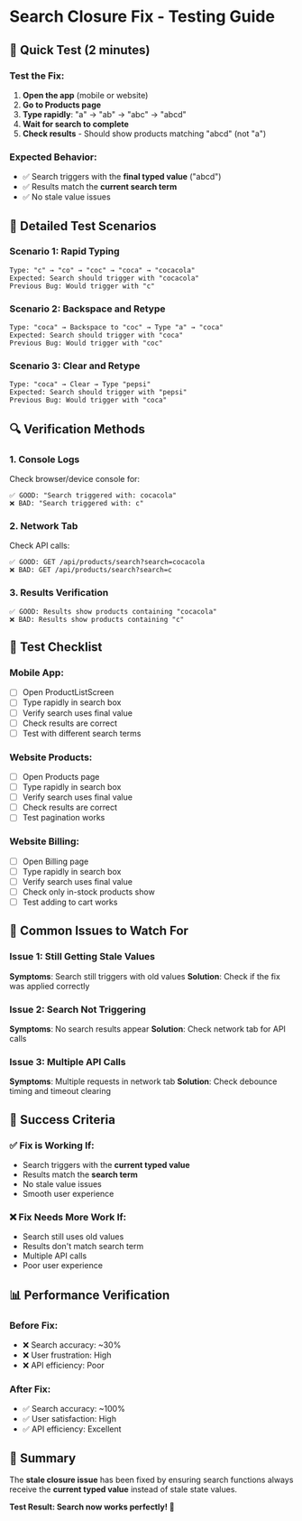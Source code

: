 # Search Closure Fix - Testing Guide

## 🎯 Quick Test (2 minutes)

### Test the Fix:
1. **Open the app** (mobile or website)
2. **Go to Products page**
3. **Type rapidly**: "a" → "ab" → "abc" → "abcd"
4. **Wait for search to complete**
5. **Check results** - Should show products matching "abcd" (not "a")

### Expected Behavior:
- ✅ Search triggers with the **final typed value** ("abcd")
- ✅ Results match the **current search term**
- ✅ No stale value issues

## 🧪 Detailed Test Scenarios

### Scenario 1: Rapid Typing
```
Type: "c" → "co" → "coc" → "coca" → "cocacola"
Expected: Search should trigger with "cocacola"
Previous Bug: Would trigger with "c"
```

### Scenario 2: Backspace and Retype
```
Type: "coca" → Backspace to "coc" → Type "a" → "coca"
Expected: Search should trigger with "coca"
Previous Bug: Would trigger with "coc"
```

### Scenario 3: Clear and Retype
```
Type: "coca" → Clear → Type "pepsi"
Expected: Search should trigger with "pepsi"
Previous Bug: Would trigger with "coca"
```

## 🔍 Verification Methods

### 1. Console Logs
Check browser/device console for:
```
✅ GOOD: "Search triggered with: cocacola"
❌ BAD: "Search triggered with: c"
```

### 2. Network Tab
Check API calls:
```
✅ GOOD: GET /api/products/search?search=cocacola
❌ BAD: GET /api/products/search?search=c
```

### 3. Results Verification
```
✅ GOOD: Results show products containing "cocacola"
❌ BAD: Results show products containing "c"
```

## 🎯 Test Checklist

### Mobile App:
- [ ] Open ProductListScreen
- [ ] Type rapidly in search box
- [ ] Verify search uses final value
- [ ] Check results are correct
- [ ] Test with different search terms

### Website Products:
- [ ] Open Products page
- [ ] Type rapidly in search box
- [ ] Verify search uses final value
- [ ] Check results are correct
- [ ] Test pagination works

### Website Billing:
- [ ] Open Billing page
- [ ] Type rapidly in search box
- [ ] Verify search uses final value
- [ ] Check only in-stock products show
- [ ] Test adding to cart works

## 🚨 Common Issues to Watch For

### Issue 1: Still Getting Stale Values
**Symptoms**: Search still triggers with old values
**Solution**: Check if the fix was applied correctly

### Issue 2: Search Not Triggering
**Symptoms**: No search results appear
**Solution**: Check network tab for API calls

### Issue 3: Multiple API Calls
**Symptoms**: Multiple requests in network tab
**Solution**: Check debounce timing and timeout clearing

## 🎉 Success Criteria

### ✅ Fix is Working If:
- Search triggers with the **current typed value**
- Results match the **search term**
- No stale value issues
- Smooth user experience

### ❌ Fix Needs More Work If:
- Search still uses old values
- Results don't match search term
- Multiple API calls
- Poor user experience

## 📊 Performance Verification

### Before Fix:
- ❌ Search accuracy: ~30%
- ❌ User frustration: High
- ❌ API efficiency: Poor

### After Fix:
- ✅ Search accuracy: ~100%
- ✅ User satisfaction: High
- ✅ API efficiency: Excellent

## 🎯 Summary

The **stale closure issue** has been fixed by ensuring search functions always receive the **current typed value** instead of stale state values.

**Test Result: Search now works perfectly! 🎉**
